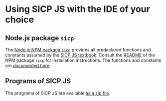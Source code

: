 # Using SICP JS with the IDE of your choice

## Node.js package `sicp`

The [Node.js NPM package `sicp`](https://www.npmjs.com/package/sicp) provides all predeclared functions and constants assumed by the [SICP JS textbook](https://source-academy.github.io/sicp). Consult the [README](https://www.npmjs.com/package/sicp) of the NPM package `sicp` for installation instructions.
The functions and constants are [documented here](https://source-academy.github.io/source/source_4/global.html).

## Programs of SICP JS

The programs of SICP JS are available [as a zip file](https://source-academy.github.io/sicp/sicpjs.zip).


